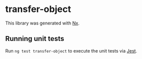 # transfer-object

This library was generated with [Nx](https://nx.dev).

## Running unit tests

Run `ng test transfer-object` to execute the unit tests via [Jest](https://jestjs.io).
